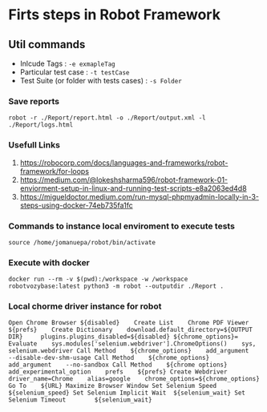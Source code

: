 # Firts steps in Robot Framework

## Util commands
- Inlcude Tags : `-e exmapleTag`
- Particular test case : `-t testCase`
- Test Suite (or folder with tests cases) : `-s Folder`

### Save reports

`robot -r ./Report/report.html -o ./Report/output.xml -l ./Report/logs.html`

### Usefull Links

1. https://robocorp.com/docs/languages-and-frameworks/robot-framework/for-loops
2. https://medium.com/@lokeshsharma596/robot-framework-01-enviorment-setup-in-linux-and-running-test-scripts-e8a2063ed4d8
3. https://migueldoctor.medium.com/run-mysql-phpmyadmin-locally-in-3-steps-using-docker-74eb735fa1fc

### Commands to instance local enviroment to execute tests

`source /home/jomanuepa/robot/bin/activate`

### Execute with docker

`docker run --rm -v $(pwd):/workspace -w /workspace robotvozybase:latest python3 -m robot --outputdir ./Report .`

### Local chorme driver instance for robot

`Open Chrome Browser
    ${disabled}    Create List    Chrome PDF Viewer
    ${prefs}    Create Dictionary    download.default_directory=${OUTPUT DIR}     plugins.plugins_disabled=${disabled}
    ${chrome_options}=    Evaluate    sys.modules['selenium.webdriver'].ChromeOptions()    sys, selenium.webdriver
    Call Method    ${chrome_options}    add_argument    --disable-dev-shm-usage
    Call Method    ${chrome_options}    add_argument    --no-sandbox
    Call Method    ${chrome options}    add_experimental_option    prefs    ${prefs}
    Create Webdriver    driver_name=Chrome    alias=google    chrome_options=${chrome_options}   
    Go To    ${URL}
    Maximize Browser Window
    Set Selenium Speed          ${selenium_speed}
    Set Selenium Implicit Wait  ${selenium_wait}
    Set Selenium Timeout	    ${selenium_wait}`

